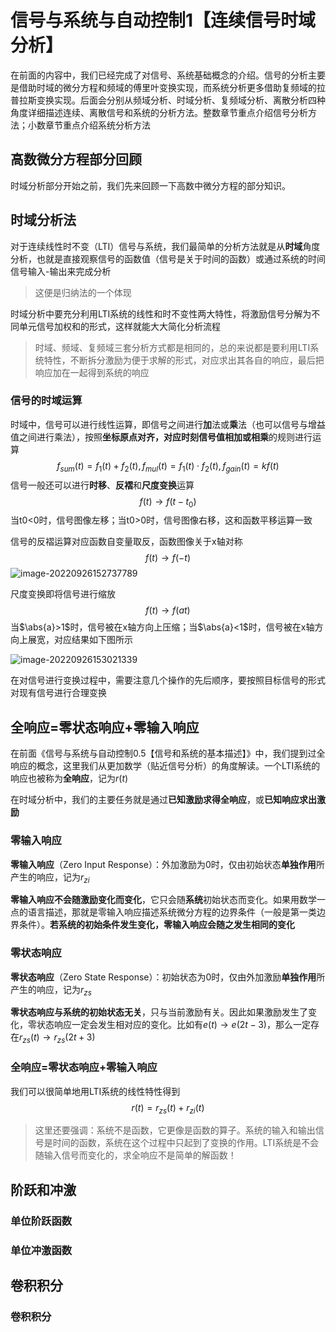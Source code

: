 # 信号与系统与自动控制1【连续信号时域分析】

在前面的内容中，我们已经完成了对信号、系统基础概念的介绍。信号的分析主要是借助时域的微分方程和频域的傅里叶变换实现，而系统分析更多借助复频域的拉普拉斯变换实现。后面会分别从频域分析、时域分析、复频域分析、离散分析四种角度详细描述连续、离散信号和系统的分析方法。整数章节重点介绍信号分析方法；小数章节重点介绍系统分析方法

## 高数微分方程部分回顾

时域分析部分开始之前，我们先来回顾一下高数中微分方程的部分知识。





## 时域分析法

对于连续线性时不变（LTI）信号与系统，我们最简单的分析方法就是从**时域**角度分析，也就是直接观察信号的函数值（信号是关于时间的函数）或通过系统的时间信号输入-输出来完成分析

> 这便是归纳法的一个体现

时域分析中要充分利用LTI系统的线性和时不变性两大特性，将激励信号分解为不同单元信号加权和的形式，这样就能大大简化分析流程

> 时域、频域、复频域三套分析方式都是相同的，总的来说都是要利用LTI系统特性，不断拆分激励为便于求解的形式，对应求出其各自的响应，最后把响应加在一起得到系统的响应

### 信号的时域运算

时域中，信号可以进行线性运算，即信号之间进行**加**法或**乘**法（也可以信号与增益值之间进行乘法），按照**坐标原点对齐，对应时刻信号值相加或相乘**的规则进行运算
$$
f_{sum}(t)=f_1(t)+f_2(t),f_{mul}(t)=f_1(t)\cdot f_2(t),f_{gain}(t)=kf(t)
$$
信号一般还可以进行**时移**、**反褶**和**尺度变换**运算
$$
f(t)\rightarrow f(t-t_0)
$$
当t0<0时，信号图像左移；当t0>0时，信号图像右移，这和函数平移运算一致

信号的反褶运算对应函数自变量取反，函数图像关于x轴对称
$$
f(t)\rightarrow f(-t)
$$
![image-20220926152737789](信号与系统与自动控制1【连续信号时域分析】.assets/image-20220926152737789.png)

尺度变换即将信号进行缩放
$$
f(t)\rightarrow f(at)
$$
当$\abs{a}>1$时，信号被在x轴方向上压缩；当$\abs{a}<1$时，信号被在x轴方向上展宽，对应结果如下图所示

![image-20220926153021339](信号与系统与自动控制1【连续信号时域分析】.assets/image-20220926153021339.png)

在对信号进行变换过程中，需要注意几个操作的先后顺序，要按照目标信号的形式对现有信号进行合理变换

## 全响应=零状态响应+零输入响应

在前面《信号与系统与自动控制0.5【信号和系统的基本描述】》中，我们提到过全响应的概念，这里我们从更加数学（贴近信号分析）的角度解读。一个LTI系统的响应也被称为**全响应**，记为$r(t)$

在时域分析中，我们的主要任务就是通过**已知激励求得全响应**，或**已知响应求出激励**

### 零输入响应

**零输入响应**（Zero Input Response）：外加激励为0时，仅由初始状态**单独作用**所产生的响应，记为$r_{zi}$

**零输入响应不会随激励变化而变化**，它只会随**系统**初始状态而变化。如果用数学一点的语言描述，那就是零输入响应描述系统微分方程的边界条件（一般是第一类边界条件）。**若系统的初始条件发生变化，零输入响应会随之发生相同的变化**

### 零状态响应

**零状态响应**（Zero State Response）：初始状态为0时，仅由外加激励**单独作用**所产生的响应，记为$r_{zs}$

**零状态响应与系统的初始状态无关**，只与当前激励有关。因此如果激励发生了变化，零状态响应一定会发生相对应的变化。比如有$e(t)\rightarrow e(2t-3)$，那么一定存在$r_{zs}(t)\rightarrow r_{zs}(2t+3)$

### 全响应=零状态响应+零输入响应

我们可以很简单地用LTI系统的线性特性得到
$$
r(t)=r_{zs}(t)+r_{zi}(t)
$$

> 这里还要强调：系统不是函数，它更像是函数的算子。系统的输入和输出信号是时间的函数，系统在这个过程中只起到了变换的作用。LTI系统是不会随输入信号而变化的，求全响应不是简单的解函数！





## 阶跃和冲激





### 单位阶跃函数







### 单位冲激函数







## 卷积积分















### 卷积积分





